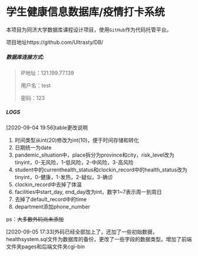 # 学生健康信息数据库/疫情打卡系统

本项目为同济大学数据库课程设计项目，使用`GitHub`作为代码托管平台。

项目地址https://github.com/Ultrasty/DB/

##### 数据库连接方式:

> IP地址：121.199.77.139
> 
> 用户名：test
> 
> 密码：123



##### LOGS

[2020-09-04 19:56]table更改说明

1. 时间类型从int(20)修改为int(10)，便于时间存储和转化
1. 日期统一为date
1. pandemic_situation中，place拆分为province和city，risk_level改为tinyint，0-无风险，1-低风险，2-中风险，3-高风险
1. student中的currenthealth_status和clockin_record中的health_status改为tinyint，0-健康，1-发热，2-疑似，3-确诊
1. clockin_record中去掉了体温
1. facilities中start_day, end_day改为int，数字1~7表示周一到周日
1. 去掉了default_record中的time
1. department添加phone_number

ps：~~大多数外码尚未添加~~  

[2020-09-05 17:33]外码已经全部加上了，还加了一些初始数据，healthsystem.sql文件为数据库的备份，更改了一些字段的数据类型。增加了前端文件夹pages和后端文件夹cgi-bin